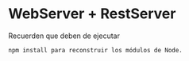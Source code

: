 # WebServer + RestServer

Recuerden que deben de ejecutar
``` 
npm install para reconstruir los módulos de Node.
```